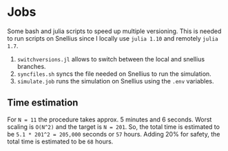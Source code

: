 # Jobs

Some bash and julia scripts to speed up multiple versioning. This is needed to run scripts on Snellius since I locally use `julia 1.10` and remotely `julia 1.7`.

1. `switchversions.jl` allows to switch between the local and snellius branches.
2. `syncfiles.sh` syncs the file needed on Snellius to run the simulation.
3. `simulate.job` runs the simulation on Snellius using the `.env` variables.

## Time estimation

For `N = 11` the procedure takes approx. 5 minutes and 6 seconds. Worst scaling is `O(N^2)` and the target is `N = 201`. So, the total time is estimated to be `5.1 * 201^2 = 205,000` seconds or `57` hours. Adding 20% for safety, the total time is estimated to be `68` hours.
